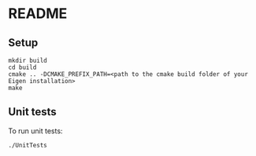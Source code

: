 # README

## Setup

~~~
mkdir build
cd build
cmake .. -DCMAKE_PREFIX_PATH=<path to the cmake build folder of your Eigen installation>
make
~~~

## Unit tests

To run unit tests:
~~~
./UnitTests
~~~